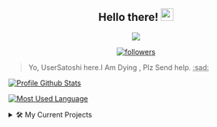 <h2 align="center">
  Hello there!
  <img src="https://media.giphy.com/media/hvRJCLFzcasrR4ia7z/giphy.gif" width="25">
</h2>

<p align="center">
  <img src="https://readme-typing-svg.herokuapp.com/?lines=I+Am+Dying+Help!&center=true&width=200&height=30">
</p>

<p align="center">
  <a href="https://github.com/USERSATOSHI">
    <img alt="followers" title="Follow Me" src="https://img.shields.io/github/followers/USERSATOSHI?color=000000&labelColor=ffffff&style=for-the-badge&logo=github&label=Follow%20me"/></a>
</p>

> Yo, UserSatoshi here.I Am Dying , Plz Send help. <abbr title = "(anyway i do stuff that doesn't make any sense but somehow it works.)">:sad:</abbr>

[![Profile Github Stats](https://github-readme-stats.vercel.app/api?username=USERSATOSHI&show_icons=true&title_color=ff00000&icon_color=43237f&text_color=ff00ff&bg_color=28154c)](https://github.com/anuraghazra/github-readme-stats)

[![Most Used Language](https://github-readme-stats.vercel.app/api/top-langs?username=USERSATOSHI&langs_count=8&layout=compact&title_color=43237f&text_color=fff&bg_color=28154c)](https://github.com/anuraghazra/github-readme-stats)

<details>
<summary>🛠 My Current Projects</summary>
<p style = "color = 090909">
  
  - [Ayaya](https://github.com/usersatoshi/ayaya): A Discord Library to access Discord API<br>
  - [Structures](https://github.com/usersatoshi/Structures): A Data Strcutral Package Which allows Storing data easily<br>
  - [Music](https://github.com/AkaruiDevelopment/music): A Music extension made in Typescript to Allow Voice System & music in aoi.js<br>
  - [Aoi.js](https://github.com/AkaruiDevelopment/aoi.js): A wrapper of [discord.js](https://github.com/discordjs/discord.js) with pre built classes and functions<br>
</p>
</details>

